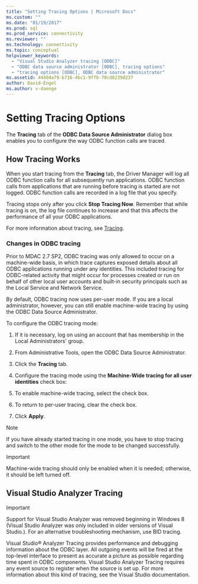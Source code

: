 ```yaml
---
title: "Setting Tracing Options | Microsoft Docs"
ms.custom: ""
ms.date: "01/19/2017"
ms.prod: sql
ms.prod_service: connectivity
ms.reviewer: ""
ms.technology: connectivity
ms.topic: conceptual
helpviewer_keywords: 
  - "Visual Studio Analyzer tracing [ODBC]"
  - "ODBC data source administrator [ODBC], tracing options"
  - "tracing options [ODBC], ODBC data source administrator"
ms.assetid: 44404a79-b716-4bc1-9ffb-70cd8239d237
author: David-Engel
ms.author: v-daenge
---
```

# Setting Tracing Options
The **Tracing** tab of the **ODBC Data Source Administrator** dialog box enables you to configure the way ODBC function calls are traced.  
  
## How Tracing Works  
 When you start tracing from the **Tracing** tab, the Driver Manager will log all ODBC function calls for all subsequently run applications. ODBC function calls from applications that are running before tracing is started are not logged. ODBC function calls are recorded in a log file that you specify.  
  
 Tracing stops only after you click **Stop Tracing Now**. Remember that while tracing is on, the log file continues to increase and that this affects the performance of all your ODBC applications.  
  
 For more information about tracing, see [Tracing](../../odbc/reference/develop-app/tracing.md).  
  
### Changes in ODBC tracing  
 Prior to MDAC 2.7 SP2, ODBC tracing was only allowed to occur on a machine-wide basis, in which trace captures exposed details about all ODBC applications running under any identities. This included tracing for ODBC-related activity that might occur for processes created or run on behalf of other local user accounts and built-in security principals such as the Local Service and Network Service.  
  
 By default, ODBC tracing now uses per-user mode. If you are a local administrator, however, you can still enable machine-wide tracing by using the ODBC Data Source Administrator.  
  
 To configure the ODBC tracing mode:  
  
1.  If it is necessary, log on using an account that has membership in the Local Administrators' group.  
  
2.  From Administrative Tools, open the ODBC Data Source Administrator.  
  
3.  Click the **Tracing** tab.  
  
4.  Configure the tracing mode using the **Machine-Wide tracing for all user identities** check box:  
  
5.  To enable machine-wide tracing, select the check box.  
  
6.  To return to per-user tracing, clear the check box.  
  
7.  Click **Apply**.  
  
> [!NOTE]  
>  If you have already started tracing in one mode, you have to stop tracing and switch to the other mode for the mode to be changed successfully.  
  
> [!IMPORTANT]  
>  Machine-wide tracing should only be enabled when it is needed; otherwise, it should be left turned off.  
  
## Visual Studio Analyzer Tracing  
  
> [!IMPORTANT]  
>  Support for Visual Studio Analyzer was removed beginning in Windows 8 (Visual Studio Analyzer was only included in older versions of Visual Studio.). For an alternative troubleshooting mechanism, use BID tracing.  
  
 Visual Studio® Analyzer Tracing provides performance and debugging information about the ODBC layer. All outgoing events will be fired at the top-level interface to present as accurate a picture as possible regarding time spent in ODBC components. Visual Studio Analyzer Tracing requires any event source to register when the source is set up. For more information about this kind of tracing, see the Visual Studio documentation.
